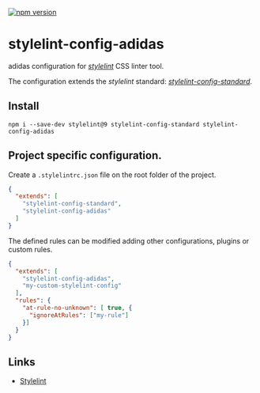 [![npm version](https://badge.fury.io/js/stylelint-config-adidas.svg)](https://npmjs.com/package/stylelint-config-adidas)

# stylelint-config-adidas

adidas configuration for [_stylelint_](https://www.npmjs.com/package/stylelint) CSS linter tool.

The configuration extends the _stylelint_ standard: [_stylelint-config-standard_](https://www.npmjs.com/package/stylelint-config-standard).

## Install

```
npm i --save-dev stylelint@9 stylelint-config-standard stylelint-config-adidas
```

## Project specific configuration.

Create a `.stylelintrc.json` file on the root folder of the project.

```json
{
  "extends": [
    "stylelint-config-standard",
    "stylelint-config-adidas"
  ]
}
```

The defined rules can be modified adding other configurations, plugins or custom rules.

```json
{
  "extends": [
    "stylelint-config-adidas",
    "my-custom-stylelint-config"
  ],
  "rules": {
    "at-rule-no-unknown": [ true, {
      "ignoreAtRules": ["my-rule"]
    }]
  }
}
```

## Links

- [Stylelint](https://stylelint.io/)
